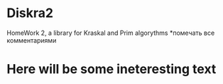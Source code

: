 # Diskra2
HomeWork 2, a library for Kraskal and Prim algorythms
*помечать все комментариями





# Here will be some ineteresting text